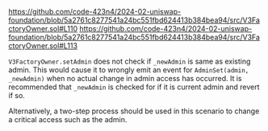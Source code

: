 https://github.com/code-423n4/2024-02-uniswap-foundation/blob/5a2761c8277541a24bc551fbd624413b384bea94/src/V3FactoryOwner.sol#L110
https://github.com/code-423n4/2024-02-uniswap-foundation/blob/5a2761c8277541a24bc551fbd624413b384bea94/src/V3FactoryOwner.sol#L113

`V3FactoryOwner.setAdmin` does not check if `_newAdmin` is same as existing admin. This would cause it to wrongly emit an event for `AdminSet(admin, _newAdmin)` when no actual
 change in admin access has occurred. 
It is recommended that `_newAdmin` is checked for if it is current admin and revert if so.

Alternatively, a two-step process should be used in this scenario to change a critical access such as the admin. 